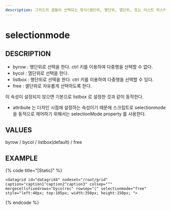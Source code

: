 ```yaml
---
description: 그리드의 셀들이 선택되는 방식(셀단위, 행단위, 열단위, 또는 리스트 박스처럼 선택)을 설정하는 속성이다.
---
```


#   selectionmode                     

## DESCRIPTION

- byrow : 행단위로 선택을 한다. ctrl 키를 이용하여 다중행을 선택할 수 없다.
- bycol : 열단위로 선택을 한다.
- listbox : 행단위로 선택을 한다. ctrl 키를 이용하여 다중행을 선택할 수 있다.
- free : 셀단위로 자유롭게 선택하도록 한다.

이 속성이 설정되지 않으면 기본으로 listbox 로 설정한 것과 같이 동작한다.

* attribute 는 디자인 시점에 설정하는 속성이기 때문에 스크립트로 selectionmode 을 동적으로 제어하기 위해서는 selectionMode property 를 사용한다.                          
   
## VALUES

byrow / bycol / listbox(default) / free  

## EXAMPLE

{% code title="\[Static\]" %}
```markup
<datagrid id="datagrid4" nodeset="/root/grid" caption="caption1^caption2^caption3" colsep="^" mergecellsfixedrows="bycolrec" rowsep="|" selectionmode="free" style="left:40px; top:105px; width:350px; height:150px; ">  
```
{% endcode %}



